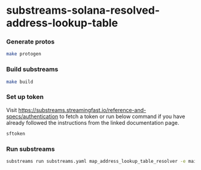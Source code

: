 # substreams-solana-resolved-address-lookup-table

### Generate protos
```bash
make protogen
```

### Build substreams
```bash
make build
```

### Set up token
Visit https://substreams.streamingfast.io/reference-and-specs/authentication to fetch a token or run below command if you have already followed the instructions from the linked documentation page.
```bash
sftoken
```

### Run substreams
```bash
substreams run substreams.yaml map_address_lookup_table_resolver -e mainnet.sol.streamingfast.io:443 -t +1000
```
